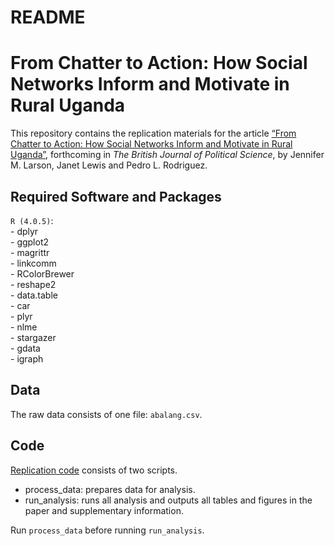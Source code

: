 README
================

# From Chatter to Action: How Social Networks Inform and Motivate in Rural Uganda

This repository contains the replication materials for the article [“From
Chatter to Action: How Social Networks Inform and Motivate in Rural
Uganda”](https://github.com/prodriguezsosa/FromChatterToAction/blob/master/paper/), forthcoming in *The British Journal of Political Science*,
by Jennifer M. Larson, Janet Lewis and Pedro L. Rodriguez.

## Required Software and Packages

`R (4.0.5)`:  
\- dplyr  
\- ggplot2  
\- magrittr  
\- linkcomm  
\- RColorBrewer  
\- reshape2  
\- data.table  
\- car  
\- plyr  
\- nlme  
\- stargazer  
\- gdata  
\- igraph  

## Data

The raw data consists of one file: `abalang.csv`.

## Code

[Replication code](https://github.com/prodriguezsosa/FromChatterToAction/blob/master/code/) consists of two scripts.

  - process\_data: prepares data for analysis.
  - run\_analysis: runs all analysis and outputs all tables and figures
    in the paper and supplementary information.

Run `process_data` before running `run_analysis`.
